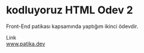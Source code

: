 # kodluyoruz HTML Odev 2
Front-End patikası kapsamında yaptığım ikinci ödevdir.

Link<br>
www.patika.dev
